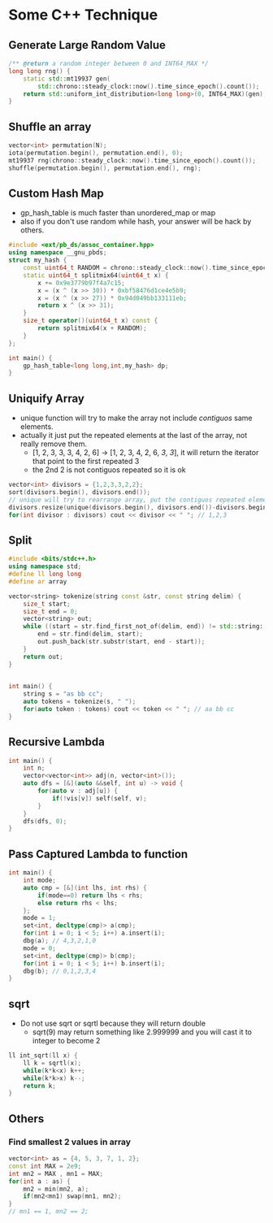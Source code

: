 # Some C++ Technique

## Generate Large Random Value
``` cpp
/** @return a random integer between 0 and INT64_MAX */
long long rng() {
	static std::mt19937 gen(
	    std::chrono::steady_clock::now().time_since_epoch().count());
	return std::uniform_int_distribution<long long>(0, INT64_MAX)(gen);
}
```
## Shuffle an array
``` cpp
vector<int> permutation(N);
iota(permutation.begin(), permutation.end(), 0);
mt19937 rng(chrono::steady_clock::now().time_since_epoch().count());
shuffle(permutation.begin(), permutation.end(), rng);
```

## Custom Hash Map
- gp_hash_table is much faster than unordered_map or map
- also if you don't use random while hash, your answer will be hack by others.
```cpp
#include <ext/pb_ds/assoc_container.hpp>
using namespace __gnu_pbds;
struct my_hash {
    const uint64_t RANDOM = chrono::steady_clock::now().time_since_epoch().count();
    static uint64_t splitmix64(uint64_t x) {
        x += 0x9e3779b97f4a7c15;
        x = (x ^ (x >> 30)) * 0xbf58476d1ce4e5b9;
        x = (x ^ (x >> 27)) * 0x94d049bb133111eb;
        return x ^ (x >> 31);
    }
    size_t operator()(uint64_t x) const {
        return splitmix64(x + RANDOM);
    }
};

int main() {
    gp_hash_table<long long,int,my_hash> dp;
}
```

## Uniquify Array
* unique function will try to make the array not include *contiguos* same elements.
* actually it just put the repeated elements at the last of the array, not really remove them.
    + [1, 2, 3, 3, 3, 4, 2, 6] -> [1, 2, 3, 4, 2, 6, *3*, *3*], it will return the iterator that point to the first repeated 3
    + the 2nd 2 is not contiguos repeated so it is ok
```cpp
vector<int> divisors = {1,2,3,3,2,2};
sort(divisors.begin(), divisors.end());
// unique will try to rearrange array, put the contiguos repeated elements to the last of the array, and return the last iterator
divisors.resize(unique(divisors.begin(), divisors.end())-divisors.begin());
for(int divisor : divisors) cout << divisor << " "; // 1,2,3
```

## Split
``` cpp
#include <bits/stdc++.h>
using namespace std;
#define ll long long
#define ar array

vector<string> tokenize(string const &str, const string delim) {
    size_t start;
    size_t end = 0;
    vector<string> out;
    while ((start = str.find_first_not_of(delim, end)) != std::string::npos) {
        end = str.find(delim, start);
        out.push_back(str.substr(start, end - start));
    }
    return out;
}
 

int main() {
    string s = "as bb cc";
    auto tokens = tokenize(s, " ");
    for(auto token : tokens) cout << token << " "; // aa bb cc 
}
```

## Recursive Lambda
``` cpp
int main() {
    int n;
    vector<vector<int>> adj(n, vector<int>());
    auto dfs = [&](auto &&self, int u) -> void {
        for(auto v : adj[u]) {
            if(!vis[v]) self(self, v);
        }
    }
    dfs(dfs, 0);
}
```

## Pass Captured Lambda to function
``` cpp
int main() {
    int mode;
    auto cmp = [&](int lhs, int rhs) {
        if(mode==0) return lhs < rhs;
        else return rhs < lhs;
    };
    mode = 1;
    set<int, decltype(cmp)> a(cmp);
    for(int i = 0; i < 5; i++) a.insert(i);
    dbg(a); // 4,3,2,1,0
    mode = 0;
    set<int, decltype(cmp)> b(cmp);
    for(int i = 0; i < 5; i++) b.insert(i);
    dbg(b); // 0,1,2,3,4
}
```

## sqrt
* Do not use sqrt or sqrtl because they will return double
    + sqrt(9) may return something like 2.999999 and you will cast it to integer to become 2
``` cpp
ll int_sqrt(ll x) {
    ll k = sqrtl(x);
    while(k*k<x) k++;
    while(k*k>x) k--;
    return k;
}
```

## Others
### Find smallest 2 values in array
``` cpp
vector<int> as = {4, 5, 3, 7, 1, 2};
const int MAX = 2e9;
int mn2 = MAX , mn1 = MAX;
for(int a : as) {
    mn2 = min(mn2, a);
    if(mn2<mn1) swap(mn1, mn2);
}
// mn1 == 1, mn2 == 2;
```
